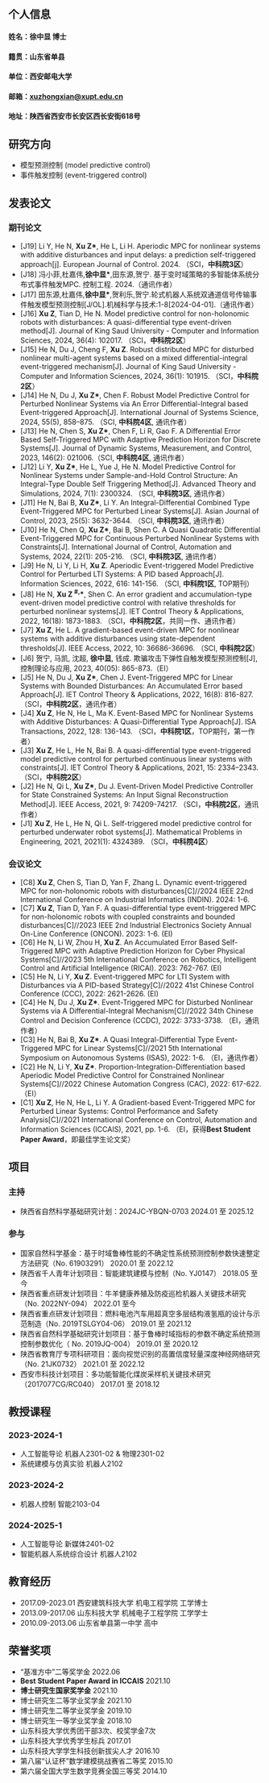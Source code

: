 ## 个人信息
#### 姓名：徐中显 博士
#### 籍贯：山东省单县
#### 单位：西安邮电大学
#### 邮箱：xuzhongxian@xupt.edu.cn
#### 地址：陕西省西安市长安区西长安街618号

## 研究方向
- 模型预测控制 (model predictive control)
- 事件触发控制 (event-triggered control)

## 发表论文

### 期刊论文
- [J19] Li Y, He N, **Xu Z\***, He L, Li H. Aperiodic MPC for nonlinear systems with additive disturbances and input delays: a prediction self-triggered approach[j]. European Journal of Control. 2024. （SCI，**中科院3区**）
- [J18] 冯小菲,杜嘉伟,**徐中显\***,田东源,贺宁. 基于变时域策略的多智能体系统分布式事件触发MPC. 控制工程. 2024.（通讯作者）
- [J17] 田东源,杜嘉伟,**徐中显\***,贺利乐,贺宁.轮式机器人系统双通道信号传输事件触发模型预测控制[J/OL].机械科学与技术:1-8[2024-04-01].（通讯作者）
- [J16] **Xu Z**, Tian D, He N. Model predictive control for non-holonomic robots with disturbances: A quasi-differential type event-driven method[J]. Journal of King Saud University - Computer and Information Sciences, 2024, 36(4): 102017. （SCI，**中科院2区**）
- [J15] He N, Du J, Cheng F, **Xu Z**. Robust distributed MPC for disturbed nonlinear multi-agent systems based on a mixed differential-integral event-triggered mechanism[J]. Journal of King Saud University - Computer and Information Sciences, 2024, 36(1): 101915. （SCI，**中科院2区**）
- [J14] He N, Du J, **Xu Z\***, Chen F. Robust Model Predictive Control for Perturbed Nonlinear Systems via An Error Differential-Integral based Event-triggered Approach[J]. International Journal of Systems Science, 2024, 55(5), 858–875. （SCI, **中科院4区**, 通讯作者）
- [J13] He N, Chen S, **Xu Z\***, Chen F, Li R, Gao F. A Differential Error Based Self-Triggered MPC with Adaptive Prediction Horizon for Discrete Systems[J]. Journal of Dynamic Systems, Measurement, and Control, 2023, 146(2): 021006.（SCI, **中科院4区**, 通讯作者）
- [J12] Li Y, **Xu Z\***, He L, Yue J, He N. Model Predictive Control for Nonlinear Systems under Sample-and-Hold Control Structure: An Integral-Type Double Self Triggering Method[J]. Advanced Theory and Simulations, 2024, 7(1): 2300324. （SCI, **中科院3区**, 通讯作者）
- [J11] He N, Bai B, **Xu Z\***, Li Y. An Integral-Differential Combined Type Event-Triggered MPC for Perturbed Linear Systems[J]. Asian Journal of Control, 2023, 25(5): 3632-3644. （SCI, **中科院3区**, 通讯作者）
- [J10] He N, Chen Q, **Xu Z\***, Bai B, Shen C. A Quasi Quadratic Differential Event-Triggered MPC for Continuous Perturbed Nonlinear Systems with Constraints[J]. International Journal of Control, Automation and Systems, 2024, 22(1): 205-216. （SCI, **中科院3区**, 通讯作者）
- [J9] He N, Li Y, Li H, **Xu Z**. Aperiodic Event-triggered Model Predictive Control for Perturbed LTI Systems: A PID based Approach[J]. Information Sciences, 2022, 616: 141-156. （SCI, **中科院1区**, TOP期刊）
- [J8] He N, **Xu Z <sup>#,</sup>\***, Shen C. An error gradient and accumulation-type event-driven model predictive control with relative thresholds for perturbed nonlinear systems[J]. IET Control Theory & Applications, 2022, 16(18): 1873-1883. （SCI，**中科院2区**，共同一作、通讯作者）
- [J7] **Xu Z**, He L. A gradient-based event-driven MPC for nonlinear systems with additive disturbances using state-dependent thresholds[J]. IEEE Access, 2022, 10: 36686-36696. （SCI, **中科院2区**）
- [J6] 贺宁, 马凯, 沈超, **徐中显**, 钱成. 欺骗攻击下弹性自触发模型预测控制[J], 控制理论与应用, 2023, 40(05): 865-873.（EI）
- [J5] He N, Du J, **Xu Z\***, Chen J. Event-Triggered MPC for Linear Systems with Bounded Disturbances: An Accumulated Error based Approach[J]. IET Control Theory & Applications, 2022, 16(8): 816-827. （SCI，**中科院2区**，通讯作者）
- [J4] **Xu Z**, He N, He L, Ma K. Event-Based MPC for Nonlinear Systems with Additive Disturbances: A Quasi-Differential Type Approach[J]. ISA Transactions, 2022, 128: 136-143. （SCI，**中科院1区**，TOP期刊，第一作者）
- [J3] **Xu Z**, He L, He N, Bai B. A quasi-differential type event-triggered model predictive control for perturbed continuous linear systems with constraints[J]. IET Control Theory & Applications, 2021, 15: 2334–2343. （SCI，**中科院2区**）
- [J2] He N, Qi L, **Xu Z\***, Du J. Event-Driven Model Predictive Controller for State Constrained Systems: An Input Signal Reconstruction Method[J]. IEEE Access, 2021, 9: 74209-74217. （SCI，**中科院2区**，通讯作者）
- [J1] **Xu Z**, He L, He N, Qi L. Self-triggered model predictive control for perturbed underwater robot systems[J]. Mathematical Problems in Engineering, 2021, 2021(1): 4324389. （SCI，**中科院4区**）


### 会议论文
- [C8] **Xu Z**, Chen S, Tian D, Yan F, Zhang L. Dynamic event-triggered MPC for non-holonomic robots with disturbances[C]//2024 IEEE 22nd International Conference on Industrial Informatics (INDIN). 2024: 1-6.
- [C7] **Xu Z**, Tian D, Yan F. A quasi-differential type event-triggered MPC for non-holonomic robots with coupled constraints and bounded disturbances[C]//2023 IEEE 2nd Industrial Electronics Society Annual On-Line Conference (ONCON). 2023: 1-6. (EI)
- [C6] He N, Li W, Zhou H, **Xu Z**. An Accumulated Error Based Self-Triggered MPC with Adaptive Prediction Horizon for Cyber Physical Systems[C]//2023 5th International Conference on Robotics, Intelligent Control and Artificial Intelligence (RICAI). 2023: 762-767. (EI)
- [C5] He N, Li Y, **Xu Z**. Event-triggered MPC for LTI System with Disturbances via A PID-based Strategy[C]//2022 41st Chinese Control Conference (CCC), 2022: 2621-2626. (EI)
- [C4] He N, Du J, **Xu Z\***. Event-Triggered MPC for Disturbed Nonlinear Systems via A Differential-Integral Mechanism[C]//2022 34th Chinese Control and Decision Conference (CCDC), 2022: 3733-3738. （EI，通讯作者）
- [C3] He N, Bai B, **Xu Z\***. A Quasi Integral-Differential Type Event-Triggered MPC for Linear Systems[C]//2021 5th International Symposium on Autonomous Systems (ISAS), 2022: 1-6. （EI，通讯作者）
- [C2] He N, Li Y, **Xu Z\***. Proportion-Integration-Differentiation based Aperiodic Model Predictive Control for Constrained Nonlinear Systems[C]//2022 Chinese Automation Congress (CAC), 2022: 617-622. （EI）
- [C1] **Xu Z**, He N, He L, Li Y. A Gradient-based Event-Triggered MPC for Perturbed Linear Systems: Control Performance and Safety Analysis[C]//2021 International Conference on Control, Automation and Information Sciences (ICCAIS), 2021, pp. 1-6. （EI，获得**Best Student Paper Award**，即最佳学生论文奖）


## 项目

### 主持
- 陕西省自然科学基础研究计划：2024JC-YBQN-0703  2024.01 至 2025.12

### 参与
- 国家自然科学基金：基于时域鲁棒性能的不确定性系统预测控制参数快速整定方法研究（No. 61903291）  2020.01 至 2022.12
- 陕西省千人青年计划项目：智能建筑建模与控制（No. YJ0147）  2018.05 至今
- 陕西省重点研发计划项目：牛羊健康养殖及防疫巡检机器人关键技术研究（No. 2022NY-094）  2022.01 至今
- 陕西省重点研发计划项目：燃料电池汽车用超真空多层结构液氢瓶的设计与示范制造（No. 2019TSLGY04-06）  2019.01 至 2021.12
- 陕西省自然科学基础研究计划项目：基于鲁棒时域指标的参数不确定系统预测控制参数优化（ No. 2019JQ-004）  2019.01 至 2020.12
- 陕西省教育厅专项科研项目：面向视觉识别的高置信度轻量深度神经网络研究（No. 21JK0732）  2021.01 至 2022.12
- 西安市科技计划项目：多功能智能化煤炭采样机关键技术研究（2017077CG/RC040）  2017.01 至 2018.12

## 教授课程

### 2023-2024-1
- 人工智能导论 机器人2301-02 & 物理2301-02 
- 系统建模与仿真实验 机器人2102

### 2023-2024-2
- 机器人控制 智能2103-04

### 2024-2025-1
- 人工智能导论 新媒体2401-02
- 智能机器人系统综合设计 机器人2102
  
## 教育经历
- 2017.09-2023.01 西安建筑科技大学 机电工程学院 工学博士
- 2013.09-2017.06 山东科技大学 机械电子工程学院 工学学士
- 2010.09-2013.06 山东省单县第一中学 高中

## 荣誉奖项
- “基准方中”二等奖学金   2022.06
- **Best Student Paper Award in ICCAIS**  2021.10
- **博士研究生国家奖学金**  2021.10
- 博士研究生二等学业奖学金  2021.10
- 博士研究生二等学业奖学金  2019.10
- 博士研究生一等学业奖学金  2018.10
- 山东科技大学优秀团干部3次、校奖学金7次
- 山东科技大学优秀学生标兵  2017.01
- 山东科技大学学生科技创新拔尖人才  2016.10
- 第八届“认证杯”数学建模挑战赛省二等奖  2015.10
- 第六届全国大学生数学竞赛全国三等奖  2014.10
